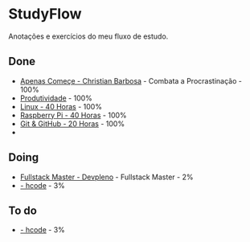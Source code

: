 # StudyFlow
Anotações e exercícios do meu fluxo de estudo.

## Done
- [Apenas Começe - Christian Barbosa](https://apenascomece.com.br/pag-vendas/) - Combata a Procrastinação - 100%
- [Produtividade](https://alura.com.br/) - 100%
- [Linux - 40 Horas](https://cursoemvideo.com/) - 100%
- [Raspberry Pi - 40 Horas](https://cursoemvideo.com/) - 100%
- [Git & GitHub - 20 Horas](https://cursoemvideo.com/) - 100%
- 

## Doing
- [Fullstack Master - Devpleno](fsm/README.md) - Fullstack Master - 2%
- [- hcode](https://hcode.com.br) - 3%

## To do
- [- hcode](https://hcode.com.br) - 3%
